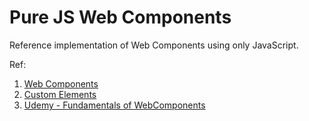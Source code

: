 # Pure JS Web Components

Reference implementation of Web Components using only JavaScript.

Ref: 
1. [Web Components](http://webcomponents.org/)
2. [Custom Elements](https://developer.mozilla.org/en-US/docs/Web/Web_Components/Custom_Elements)
3. [Udemy - Fundamentals of WebComponents](https://www.udemy.com/course/fundamentals-of-web-components)
